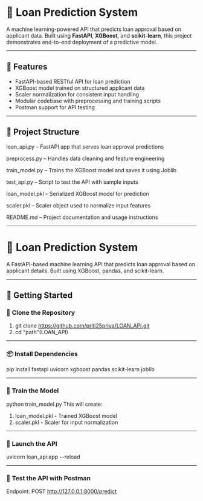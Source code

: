 # 🏦 Loan Prediction System

A machine learning-powered API that predicts loan approval based on applicant data. Built using **FastAPI**, **XGBoost**, and **scikit-learn**, this project demonstrates end-to-end deployment of a predictive model.

---

## 🚀 Features

- FastAPI-based RESTful API for loan prediction
- XGBoost model trained on structured applicant data
- Scaler normalization for consistent input handling
- Modular codebase with preprocessing and training scripts
- Postman support for API testing

---

## 📁 Project Structure

loan_api.py – FastAPI app that serves loan approval predictions

preprocess.py – Handles data cleaning and feature engineering

train_model.py – Trains the XGBoost model and saves it using Joblib

test_api.py – Script to test the API with sample inputs

loan_model.pkl – Serialized XGBoost model for prediction

scaler.pkl – Scaler object used to normalize input features

README.md – Project documentation and usage instructions

---

# 🏦 Loan Prediction System

A FastAPI-based machine learning API that predicts loan approval based on applicant details. Built using XGBoost, pandas, and scikit-learn.

---

## 🚀 Getting Started

### 📁 **Clone the Repository**

1. git clone https://github.com/priti25priya/LOAN_API.git
2. cd "path"(LOAN_API)


---

### 📦 **Install Dependencies**

pip install fastapi uvicorn xgboost pandas scikit-learn joblib

---

### 🧠 **Train the Model**

python train_model.py
This will create:
1. loan_model.pkl - Trained XGBoost model
2. scaler.pkl - Scaler for input normalization

---

### 🚀 **Launch the API**

uvicorn loan_api:app --reload

---

### 🧪 **Test the API with Postman**

Endpoint: POST http://127.0.0.1:8000/predict
